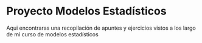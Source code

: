 # Proyecto Modelos Estadísticos 
Aqui encontraras una recopilación de apuntes y ejercicios vistos a los largo de mi curso de modelos estadísticos
